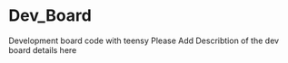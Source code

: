 # Dev_Board
Development board code with teensy
Please Add Describtion of the dev board details here

